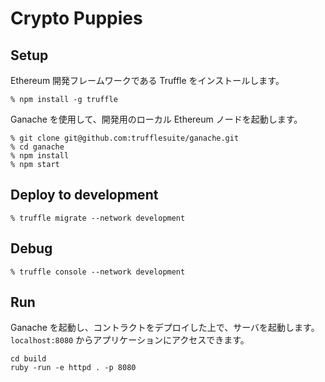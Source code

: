 # Crypto Puppies

## Setup

Ethereum 開発フレームワークである Truffle をインストールします。

```
% npm install -g truffle
```

Ganache を使用して、開発用のローカル Ethereum ノードを起動します。

```
% git clone git@github.com:trufflesuite/ganache.git
% cd ganache
% npm install
% npm start
```

## Deploy to development

```
% truffle migrate --network development
```

## Debug

```
% truffle console --network development
```

## Run

Ganache を起動し、コントラクトをデプロイした上で、サーバを起動します。
`localhost:8080` からアプリケーションにアクセスできます。

```
cd build
ruby -run -e httpd . -p 8080
```
